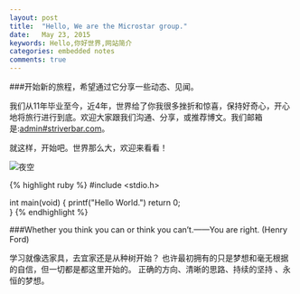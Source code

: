 ```yaml
---
layout: post
title:  "Hello, We are the Microstar group."
date:   May 23, 2015
keywords: Hello,你好世界,网站简介
categories: embedded notes
comments: true
---
```

###开始新的旅程，希望通过它分享一些动态、见闻。

我们从11年毕业至今，近4年，世界给了你我很多挫折和惊喜，保持好奇心，开心地将旅行进行到底。欢迎大家跟我们沟通、分享，或推荐博文。我们邮箱是:[admin#striverbar.com][mail]。

就这样，开始吧。世界那么大，欢迎来看看！

![夜空]({{site.site_root}}./img/About_us.jpg)

{% highlight ruby %}
#include <stdio.h>

int main(void)
{
    printf("Hello World.")
    return 0;    
}
{% endhighlight %}

###Whether you think you can or think you can’t.——You are right. (Henry Ford)

学习就像选家具，去宜家还是从种树开始？
也许最初拥有的只是梦想和毫无根据的自信，但一切都是都这里开始的。
正确的方向、清晰的思路、持续的坚持 、永恒的梦想。

[mail]: mailto:admin@striverbar.com